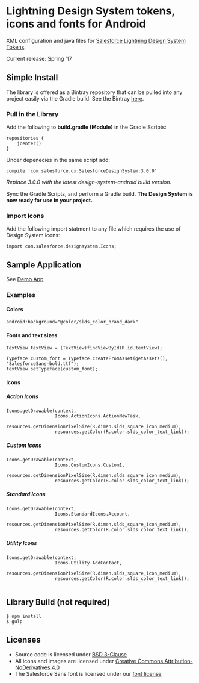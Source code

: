 # Lightning Design System tokens, icons and fonts for Android

XML configuration and java files for [Salesforce Lightning Design System](https://www.lightningdesignsystem.com/) [Tokens](https://www.lightningdesignsystem.com/design-tokens/).

Current release: Spring ’17

## Simple Install

The library is offered as a Bintray repository that can be pulled into any project easily via the Gradle build. See the Bintray [here](https://bintray.com/salesforce-ux/salesforce-ux/SalesforceDesignSystem#).

### Pull in the Library

Add the following to **build.gradle (Module)** in the Gradle Scripts:

```
repositories {
    jcenter()
}
```

Under depenecies in the same script add:

```
compile 'com.salesforce.ux:SalesforceDesignSystem:3.0.0'
```

*Replace 3.0.0 with the latest design-system-android build version.*

Sync the Gradle Scripts, and perform a Gradle build.
**The Design System is now ready for use in your project.**

### Import Icons

Add the following import statment to any file which requires the use of Design System icons:

```
import com.salesforce.designsystem.Icons;
```

## Sample Application 

See [Demo App](https://github.com/salesforce-ux/design-system-android/tree/master/????)

### Examples


#### Colors

```
android:background="@color/slds_color_brand_dark"

```


#### Fonts and text sizes

```
TextView textView = (TextView)findViewById(R.id.textView);

Typeface custom_font = Typeface.createFromAsset(getAssets(),  "SalesforceSans-bold.ttf");
textView.setTypeface(custom_font);

```


#### Icons

##### Action Icons

```
Icons.getDrawable(context,
                  Icons.ActionIcons.ActionNewTask,
                  resources.getDimensionPixelSize(R.dimen.slds_square_icon_medium),
                  resources.getColor(R.color.slds_color_text_link));        
```


##### Custom Icons

```
Icons.getDrawable(context,
                  Icons.CustomIcons.Custom1,
                  resources.getDimensionPixelSize(R.dimen.slds_square_icon_medium),
                  resources.getColor(R.color.slds_color_text_link));  
```


##### Standard Icons

```
Icons.getDrawable(context,
                  Icons.StandardIcons.Account,
                  resources.getDimensionPixelSize(R.dimen.slds_square_icon_medium),
                  resources.getColor(R.color.slds_color_text_link));

```


##### Utility Icons


```
Icons.getDrawable(context,
                  Icons.Utility.AddContact,
                  resources.getDimensionPixelSize(R.dimen.slds_square_icon_medium),
                  resources.getColor(R.color.slds_color_text_link));


```

## Library Build (not required)

```
$ npm install
$ gulp
```

## Licenses

* Source code is licensed under [BSD 3-Clause](https://git.io/sfdc-license)
* All icons and images are licensed under [Creative Commons Attribution-NoDerivatives 4.0](https://github.com/salesforce-ux/licenses/blob/master/LICENSE-icons-images.txt)
* The Salesforce Sans font is licensed under our [font license](https://github.com/salesforce-ux/licenses/blob/master/LICENSE-font.txt)
